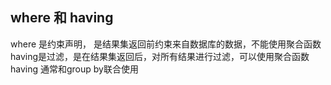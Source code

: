 ## where 和 having
where 是约束声明， 是结果集返回前约束来自数据库的数据，不能使用聚合函数
having是过滤，是在结果集返回后，对所有结果进行过滤，可以使用聚合函数
having 通常和group by联合使用
